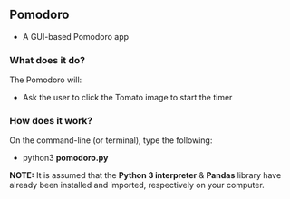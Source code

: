 ## Pomodoro
* A GUI-based Pomodoro app

### What does it do?
The Pomodoro will:
* Ask the user to click the Tomato image to start the timer


### How does it work?
On the command-line (or terminal), type the following:<br>
* python3 <b>pomodoro.py</b>

<b>NOTE:</b> It is assumed that the <b>Python 3 interpreter</b> & <b>Pandas</b> library have already been installed and imported, respectively on your computer.

